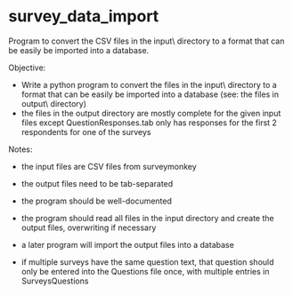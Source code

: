 survey_data_import
==================

Program to convert the CSV files in the input\ directory to a format that can be easily be imported into a database.


Objective:
- Write a python program to convert the files in the input\ directory to a format that can be easily be imported into a database  (see: the files in output\ directory)
- the files in the output directory are mostly complete for the given input files except QuestionResponses.tab only has responses for the first 2 respondents for one of the surveys

Notes:
- the input files are CSV files from surveymonkey
- the output files need to be tab-separated
- the program should be well-documented
- the program should read all files in the input directory and create the output files, overwriting if necessary
- a later program will import the output files into a database

- if multiple surveys have the same question text, that question should only be entered into the Questions file once, with multiple entries in SurveysQuestions

